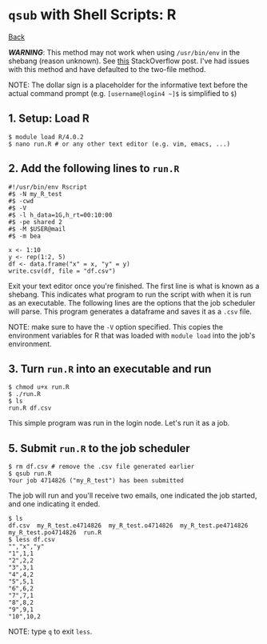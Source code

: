 # `qsub` with Shell Scripts: R
[Back](README.md)

**_WARNING_**: This method may not work when using `/usr/bin/env` in the shebang (reason unknown). See [this](https://stackoverflow.com/questions/17496810/usr-bin-env-rscript-no-such-file-or-directory-after-recent-r-3-0-1-install) StackOverflow post. I've had issues with this method and have defaulted to the two-file method.

NOTE: The dollar sign is a placeholder for the informative text before the actual command prompt (e.g. `[username@login4 ~]$` is simplified to `$`)

## 1. Setup: Load R
```console
$ module load R/4.0.2
$ nano run.R # or any other text editor (e.g. vim, emacs, ...)
```

## 2. Add the following lines to `run.R`
```shell
#!/usr/bin/env Rscript
#$ -N my_R_test
#$ -cwd
#$ -V
#$ -l h_data=1G,h_rt=00:10:00
#$ -pe shared 2
#$ -M $USER@mail
#$ -m bea

x <- 1:10
y <- rep(1:2, 5)
df <- data.frame("x" = x, "y" = y)
write.csv(df, file = "df.csv")
```
Exit your text editor once you're finished. The first line is what is known as a shebang. This indicates what program to run the script with when it is run as an executable. The following lines are the options that the job scheduler will parse. This program generates a dataframe and saves it as a `.csv` file.

NOTE: make sure to have the `-V` option specified. This copies the environment variables for R that was loaded with `module load` into the job's environment.

## 3. Turn `run.R` into an executable and run
```console
$ chmod u+x run.R
$ ./run.R
$ ls
run.R df.csv
```
This simple program was run in the login node. Let's run it as a job.

## 5. Submit `run.R` to the job scheduler
```console
$ rm df.csv # remove the .csv file generated earlier
$ qsub run.R
Your job 4714826 ("my_R_test") has been submitted
```
The job will run and you'll receive two emails, one indicated the job started, and one indicating it ended.
```console
$ ls
df.csv  my_R_test.e4714826  my_R_test.o4714826  my_R_test.pe4714826  my_R_test.po4714826  run.R
$ less df.csv
"","x","y"
"1",1,1
"2",2,2
"3",3,1
"4",4,2
"5",5,1
"6",6,2
"7",7,1
"8",8,2
"9",9,1
"10",10,2
```
NOTE: type `q` to exit `less`.